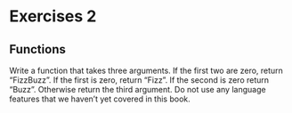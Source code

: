 # Exercises 2

## Functions


Write a function that takes three arguments. If the first two are zero, return “FizzBuzz”. If the first is zero, return “Fizz”. If the second is zero return “Buzz”. Otherwise return the third argument. Do not use any language features that we haven’t yet covered in this book.
